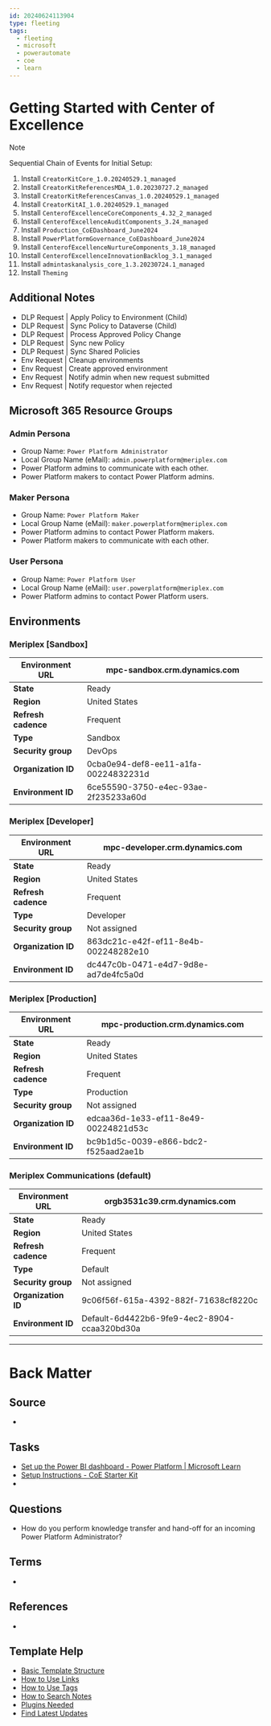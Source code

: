 ```yaml
---
id: 20240624113904
type: fleeting
tags:
  - fleeting
  - microsoft
  - powerautomate
  - coe
  - learn
---
```

# Getting Started with Center of Excellence

> [!Note]
> Sequential Chain of Events for Initial Setup:
> 1. Install `CreatorKitCore_1.0.20240529.1_managed`
> 2. Install `CreatorKitReferencesMDA_1.0.20230727.2_managed`
> 3. Install `CreatorKitReferencesCanvas_1.0.20240529.1_managed`
> 4. Install `CreatorKitAI_1.0.20240529.1_managed`
> 5. Install `CenterofExcellenceCoreComponents_4.32_2_managed`
> 6. Install `CenterofExcellenceAuditComponents_3.24_managed`
> 7. Install `Production_CoEDashboard_June2024`
> 8. Install `PowerPlatformGovernance_CoEDashboard_June2024`
> 9. Install `CenterofExcellenceNurtureComponents_3.18_managed`
> 10. Install `CenterofExcellenceInnovationBacklog_3.1_managed`
> 11. Install `admintaskanalysis_core_1.3.20230724.1_managed`
> 12. Install `Theming`

## Additional Notes

- DLP Request | Apply Policy to Environment (Child)
- DLP Request | Sync Policy to Dataverse (Child)
- DLP Request | Process Approved Policy Change
- DLP Request | Sync new Policy
- DLP Request | Sync Shared Policies
- Env Request | Cleanup environments
- Env Request | Create approved environment
- Env Request | Notify admin when new request submitted
- Env Request | Notify requestor when rejected

## Microsoft 365 Resource Groups

### Admin Persona
- Group Name: `Power Platform Administrator`
- Local Group Name (eMail): `admin.powerplatform@meriplex.com`
- Power Platform admins to communicate with each other.
- Power Platform makers to contact Power Platform admins.
### Maker Persona
- Group Name: `Power Platform Maker`
- Local Group Name (eMail): `maker.powerplatform@meriplex.com`
- Power Platform admins to contact Power Platform makers.
- Power Platform makers to communicate with each other.
### User Persona
- Group Name: `Power Platform User`
- Local Group Name (eMail): `user.powerplatform@meriplex.com`
- Power Platform admins to contact Power Platform users.

## Environments

### Meriplex [Sandbox]

| **Environment URL**                    | mpc-sandbox.crm.dynamics.com            |
|----------------------------------------|-----------------------------------------|
| **State**                              | Ready                                   |
| **Region**                             | United States                           |
| **Refresh cadence**                    | Frequent                                |
| **Type**                               | Sandbox                                 |
| **Security group**                     | DevOps                                  |
| **Organization ID**                    | 0cba0e94-def8-ee11-a1fa-00224832231d    |
| **Environment ID**                     | 6ce55590-3750-e4ec-93ae-2f235233a60d    |
### Meriplex [Developer]

| **Environment URL**                    | mpc-developer.crm.dynamics.com           |
|----------------------------------------|------------------------------------------|
| **State**                              | Ready                                    |
| **Region**                             | United States                            |
| **Refresh cadence**                    | Frequent                                 |
| **Type**                               | Developer                                |
| **Security group**                     | Not assigned                             |
| **Organization ID**                    | 863dc21c-e42f-ef11-8e4b-002248282e10     |
| **Environment ID**                     | dc447c0b-0471-e4d7-9d8e-ad7de4fc5a0d     |
### Meriplex [Production]

| **Environment URL**                    | mpc-production.crm.dynamics.com          |
|----------------------------------------|------------------------------------------|
| **State**                              | Ready                                    |
| **Region**                             | United States                            |
| **Refresh cadence**                    | Frequent                                 |
| **Type**                               | Production                               |
| **Security group**                     | Not assigned                             |
| **Organization ID**                    | edcaa36d-1e33-ef11-8e49-00224821d53c     |
| **Environment ID**                     | bc9b1d5c-0039-e866-bdc2-f525aad2ae1b     |
### Meriplex Communications (default)

| **Environment URL** | orgb3531c39.crm.dynamics.com                 |
| ------------------- | -------------------------------------------- |
| **State**           | Ready                                        |
| **Region**          | United States                                |
| **Refresh cadence** | Frequent                                     |
| **Type**            | Default                                      |
| **Security group**  | Not assigned                                 |
| **Organization ID** | 9c06f56f-615a-4392-882f-71638cf8220c         |
| **Environment ID**  | Default-6d4422b6-9fe9-4ec2-8904-ccaa320bd30a |


---
# Back Matter

## Source
<!-- Always keep a link to the source- --> 
- 

## Tasks
<!-- What remains to be done with this note? --> 
- [Set up the Power BI dashboard - Power Platform | Microsoft Learn](https://learn.microsoft.com/en-us/power-platform/guidance/coe/setup-powerbi)
- [Setup Instructions - CoE Starter Kit](https://www.youtube.com/watch?v=Lsooi7xp6eA&list=PLi9EhCY4z99W5kzaPK1np6sv6AzMQDsXG&index=2&t=1942s)
- 

## Questions
<!-- What remains for you to consider? --> 
- How do you perform knowledge transfer and hand-off for an incoming Power Platform Administrator?

## Terms
<!-- Links to definition pages. -->
- 

## References
<!-- Links to pages not referenced in the content. -->
- 

## Template Help
<!-- Links to external help pages on GitHub. -->
- [Basic Template Structure](https://github.com/groepl/Obsidian-Templates#basic-template-structure)
- [How to Use Links](https://github.com/groepl/Obsidian-Templates#how-to-use-links)
- [How to Use Tags](https://github.com/groepl/Obsidian-Templates#how-to-use-tags)
- [How to Search Notes](https://github.com/groepl/Obsidian-Templates#how-to-search-notes)
- [Plugins Needed](https://github.com/groepl/Obsidian-Templates#obsidian-plugins-needed)
- [Find Latest Updates](https://github.com/groepl/Obsidian-Templates)
